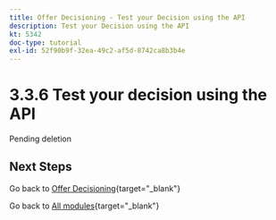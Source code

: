 ```yaml
---
title: Offer Decisioning - Test your Decision using the API
description: Test your Decision using the API
kt: 5342
doc-type: tutorial
exl-id: 52f90b9f-32ea-49c2-af5d-8742ca8b3b4e
---
```

# 3.3.6 Test your decision using the API

Pending deletion

## Next Steps

Go back to [Offer Decisioning](offer-decisioning.md){target="_blank"}

Go back to [All modules](./../../../../overview.md){target="_blank"}

